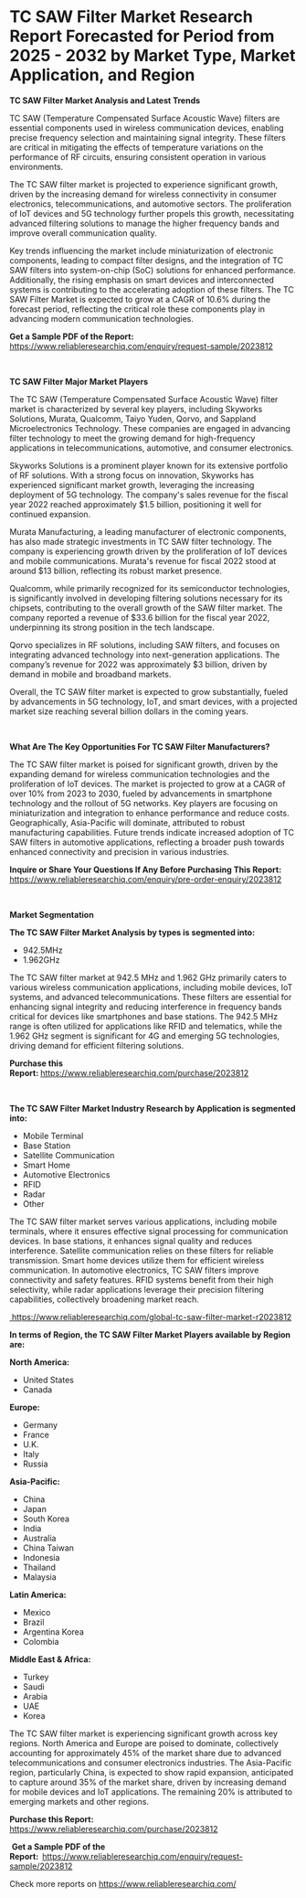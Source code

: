 <p><h1>TC SAW Filter Market Research Report Forecasted for Period from 2025 -  2032 by Market Type, Market Application, and Region</h1></p><p><strong>TC SAW Filter Market Analysis and Latest Trends</strong></p>
<p><p>TC SAW (Temperature Compensated Surface Acoustic Wave) filters are essential components used in wireless communication devices, enabling precise frequency selection and maintaining signal integrity. These filters are critical in mitigating the effects of temperature variations on the performance of RF circuits, ensuring consistent operation in various environments. </p><p>The TC SAW filter market is projected to experience significant growth, driven by the increasing demand for wireless connectivity in consumer electronics, telecommunications, and automotive sectors. The proliferation of IoT devices and 5G technology further propels this growth, necessitating advanced filtering solutions to manage the higher frequency bands and improve overall communication quality. </p><p>Key trends influencing the market include miniaturization of electronic components, leading to compact filter designs, and the integration of TC SAW filters into system-on-chip (SoC) solutions for enhanced performance. Additionally, the rising emphasis on smart devices and interconnected systems is contributing to the accelerating adoption of these filters. The TC SAW Filter Market is expected to grow at a CAGR of 10.6% during the forecast period, reflecting the critical role these components play in advancing modern communication technologies.</p></p>
<p><strong>Get a Sample PDF of the Report:&nbsp;</strong> <a href="https://www.reliableresearchiq.com/enquiry/request-sample/2023812?utm_campaign=2247&utm_medium=2&utm_source=Github&utm_content=ia&utm_term=11022025&utm_id=tc-saw-filter">https://www.reliableresearchiq.com/enquiry/request-sample/2023812</a></p>
<p>&nbsp;</p>
<p><strong>TC SAW Filter Major Market Players</strong></p>
<p><p>The TC SAW (Temperature Compensated Surface Acoustic Wave) filter market is characterized by several key players, including Skyworks Solutions, Murata, Qualcomm, Taiyo Yuden, Qorvo, and Sappland Microelectronics Technology. These companies are engaged in advancing filter technology to meet the growing demand for high-frequency applications in telecommunications, automotive, and consumer electronics.</p><p>Skyworks Solutions is a prominent player known for its extensive portfolio of RF solutions. With a strong focus on innovation, Skyworks has experienced significant market growth, leveraging the increasing deployment of 5G technology. The company's sales revenue for the fiscal year 2022 reached approximately $1.5 billion, positioning it well for continued expansion.</p><p>Murata Manufacturing, a leading manufacturer of electronic components, has also made strategic investments in TC SAW filter technology. The company is experiencing growth driven by the proliferation of IoT devices and mobile communications. Murata's revenue for fiscal 2022 stood at around $13 billion, reflecting its robust market presence.</p><p>Qualcomm, while primarily recognized for its semiconductor technologies, is significantly involved in developing filtering solutions necessary for its chipsets, contributing to the overall growth of the SAW filter market. The company reported a revenue of $33.6 billion for the fiscal year 2022, underpinning its strong position in the tech landscape.</p><p>Qorvo specializes in RF solutions, including SAW filters, and focuses on integrating advanced technology into next-generation applications. The company’s revenue for 2022 was approximately $3 billion, driven by demand in mobile and broadband markets.</p><p>Overall, the TC SAW filter market is expected to grow substantially, fueled by advancements in 5G technology, IoT, and smart devices, with a projected market size reaching several billion dollars in the coming years.</p></p>
<p>&nbsp;</p>
<p><strong>What Are The Key Opportunities For TC SAW Filter Manufacturers?</strong></p>
<p><p>The TC SAW filter market is poised for significant growth, driven by the expanding demand for wireless communication technologies and the proliferation of IoT devices. The market is projected to grow at a CAGR of over 10% from 2023 to 2030, fueled by advancements in smartphone technology and the rollout of 5G networks. Key players are focusing on miniaturization and integration to enhance performance and reduce costs. Geographically, Asia-Pacific will dominate, attributed to robust manufacturing capabilities. Future trends indicate increased adoption of TC SAW filters in automotive applications, reflecting a broader push towards enhanced connectivity and precision in various industries.</p></p>
<p><strong>Inquire or Share Your Questions If Any Before Purchasing This Report:</strong> <a href="https://www.reliableresearchiq.com/enquiry/pre-order-enquiry/2023812?utm_campaign=2247&utm_medium=2&utm_source=Github&utm_content=ia&utm_term=11022025&utm_id=tc-saw-filter">https://www.reliableresearchiq.com/enquiry/pre-order-enquiry/2023812</a></p>
<p>&nbsp;</p>
<p><strong>Market Segmentation</strong></p>
<p><strong>The TC SAW Filter Market Analysis by types is segmented into:</strong></p>
<p><ul><li>942.5MHz</li><li>1.962GHz</li></ul></p>
<p><p>The TC SAW filter market at 942.5 MHz and 1.962 GHz primarily caters to various wireless communication applications, including mobile devices, IoT systems, and advanced telecommunications. These filters are essential for enhancing signal integrity and reducing interference in frequency bands critical for devices like smartphones and base stations. The 942.5 MHz range is often utilized for applications like RFID and telematics, while the 1.962 GHz segment is significant for 4G and emerging 5G technologies, driving demand for efficient filtering solutions.</p></p>
<p><strong>Purchase this Report:&nbsp;</strong><a href="https://www.reliableresearchiq.com/purchase/2023812?utm_campaign=2247&utm_medium=2&utm_source=Github&utm_content=ia&utm_term=11022025&utm_id=tc-saw-filter">https://www.reliableresearchiq.com/purchase/2023812</a></p>
<p>&nbsp;</p>
<p><strong>The TC SAW Filter Market Industry Research by Application is segmented into:</strong></p>
<p><ul><li>Mobile Terminal</li><li>Base Station</li><li>Satellite Communication</li><li>Smart Home</li><li>Automotive Electronics</li><li>RFID</li><li>Radar</li><li>Other</li></ul></p>
<p><p>The TC SAW filter market serves various applications, including mobile terminals, where it ensures effective signal processing for communication devices. In base stations, it enhances signal quality and reduces interference. Satellite communication relies on these filters for reliable transmission. Smart home devices utilize them for efficient wireless communication. In automotive electronics, TC SAW filters improve connectivity and safety features. RFID systems benefit from their high selectivity, while radar applications leverage their precision filtering capabilities, collectively broadening market reach.</p></p>
<p><a href="https://www.reliableresearchiq.com/global-tc-saw-filter-market-r2023812?utm_campaign=2247&utm_medium=2&utm_source=Github&utm_content=ia&utm_term=11022025&utm_id=tc-saw-filter">&nbsp;https://www.reliableresearchiq.com/global-tc-saw-filter-market-r2023812</a></p>
<p><strong>In terms of Region, the TC SAW Filter Market Players available by Region are:</strong></p>
<p>
    <p> <strong> North America: </strong>
        <ul>
            <li>United States</li>
            <li>Canada</li>
        </ul>
        </p> 
    <p> <strong> Europe: </strong>
        <ul>
            <li>Germany</li>
            <li>France</li>
            <li>U.K.</li>
            <li>Italy</li>
            <li>Russia</li>
        </ul>
        </p> 
    <p> <strong> Asia-Pacific: </strong>
        <ul>
            <li>China</li>
            <li>Japan</li>
            <li>South Korea</li>
            <li>India</li>
            <li>Australia</li>
            <li>China Taiwan</li>
            <li>Indonesia</li>
            <li>Thailand</li>
            <li>Malaysia</li>
        </ul>
        </p> 
    <p> <strong> Latin America: </strong>
        <ul>
            <li>Mexico</li>
            <li>Brazil</li>
            <li>Argentina Korea</li>
            <li>Colombia</li>
        </ul>
        </p> 
    <p> <strong> Middle East & Africa: </strong>
        <ul>
            <li>Turkey</li>
            <li>Saudi</li>
            <li>Arabia</li>
            <li>UAE</li>
            <li>Korea</li>
        </ul>
    </p>
    </p>
<p><p>The TC SAW filter market is experiencing significant growth across key regions. North America and Europe are poised to dominate, collectively accounting for approximately 45% of the market share due to advanced telecommunications and consumer electronics industries. The Asia-Pacific region, particularly China, is expected to show rapid expansion, anticipated to capture around 35% of the market share, driven by increasing demand for mobile devices and IoT applications. The remaining 20% is attributed to emerging markets and other regions.</p></p>
<p><strong>Purchase this Report: </strong><a href="https://www.reliableresearchiq.com/purchase/2023812?utm_campaign=2247&utm_medium=2&utm_source=Github&utm_content=ia&utm_term=11022025&utm_id=tc-saw-filter">https://www.reliableresearchiq.com/purchase/2023812</a></p>
<p>&nbsp;<strong>Get a Sample PDF of the Report:&nbsp;&nbsp;</strong><a href="https://www.reliableresearchiq.com/enquiry/request-sample/2023812?utm_campaign=2247&utm_medium=2&utm_source=Github&utm_content=ia&utm_term=11022025&utm_id=tc-saw-filter">https://www.reliableresearchiq.com/enquiry/request-sample/2023812</a></p>
<p><strong></strong></p>
<p>Check more reports on <a href="https://www.reliableresearchiq.com/?utm_campaign=2247&utm_medium=2&utm_source=Github&utm_content=ia&utm_term=11022025&utm_id=tc-saw-filter">https://www.reliableresearchiq.com/</a></p>